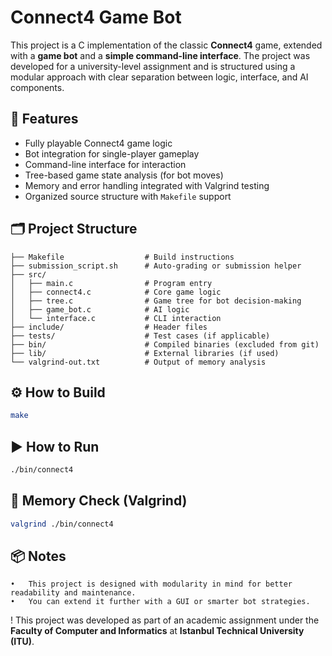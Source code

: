 # Connect4 Game Bot

This project is a C implementation of the classic **Connect4** game, extended with a **game bot** and a **simple command-line interface**. The project was developed for a university-level assignment and is structured using a modular approach with clear separation between logic, interface, and AI components.

## 🧠 Features

- Fully playable Connect4 game logic
- Bot integration for single-player gameplay
- Command-line interface for interaction
- Tree-based game state analysis (for bot moves)
- Memory and error handling integrated with Valgrind testing
- Organized source structure with `Makefile` support

## 🗂️ Project Structure
```
├── Makefile                  # Build instructions
├── submission_script.sh      # Auto-grading or submission helper
├── src/
│   ├── main.c                # Program entry
│   ├── connect4.c            # Core game logic
│   ├── tree.c                # Game tree for bot decision-making
│   ├── game_bot.c            # AI logic
│   └── interface.c           # CLI interaction
├── include/                  # Header files
├── tests/                    # Test cases (if applicable)
├── bin/                      # Compiled binaries (excluded from git)
├── lib/                      # External libraries (if used)
└── valgrind-out.txt          # Output of memory analysis
```

## ⚙️ How to Build

```bash
make
```

## ▶️ How to Run
```bash
./bin/connect4
```

## 🧪 Memory Check (Valgrind)
```bash
valgrind ./bin/connect4
````

## 📦 Notes
	•	This project is designed with modularity in mind for better readability and maintenance.
	•	You can extend it further with a GUI or smarter bot strategies.
! This project was developed as part of an academic assignment under the **Faculty of Computer and Informatics** at **Istanbul Technical University (ITU)**.
